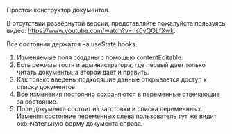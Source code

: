 
Простой конструктор документов.

В отсутствии развёрнутой версии, представляйте пожалуйста
пользуясь видео:
https://www.youtube.com/watch?v=ns0yQOLfXwk.

Все состояния держатся на useState hooks.
1. Изменяемые поля созданы с помощью contentEditable.
2. Есть режимы гостя и администратора, где первый дает только читать документы, а второй дает и править.
3. Как только введены подходящие данные открывается доступ к списку документов.
4. Все изменения постоянно сохраняются в переменные отвечающие за состояние.
5. Поле документа состоит из заготовки и списка переменнных.
   Изменяя состояние переменных слева пользователь тут же видит окончательную форму документа справа.
   
